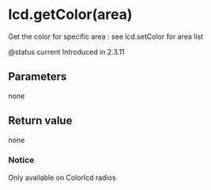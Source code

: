 # lcd.getColor\(area\)

Get the color for specific area : see lcd.setColor for area list

@status current Introduced in 2.3.11

## Parameters

none

## Return value

none

### Notice

Only available on Colorlcd radios

